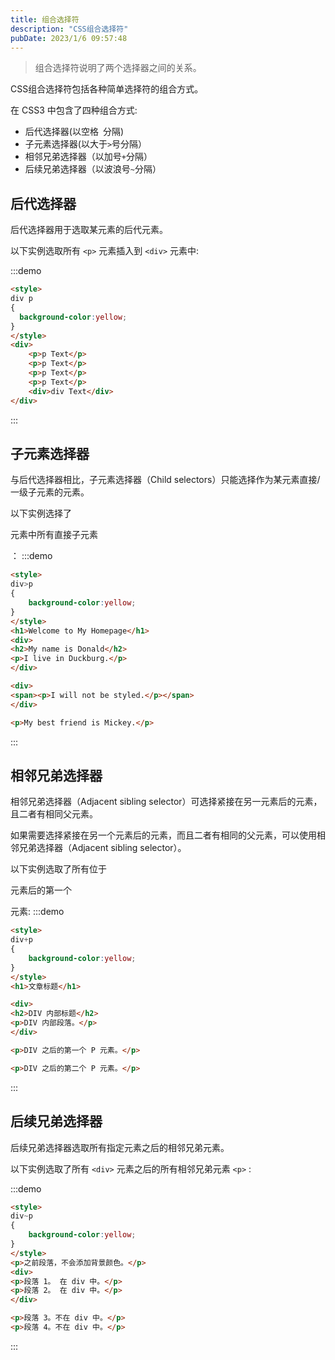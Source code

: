 ```yaml
---
title: 组合选择符
description: "CSS组合选择符"
pubDate: 2023/1/6 09:57:48
---
```


> 	组合选择符说明了两个选择器之间的关系。

CSS组合选择符包括各种简单选择符的组合方式。

在 CSS3 中包含了四种组合方式:

- 后代选择器(以空格` `分隔)
- 子元素选择器(以大于`>`号分隔）
- 相邻兄弟选择器（以加号`+`分隔）
- 后续兄弟选择器（以波浪号`~`分隔）

## 后代选择器

后代选择器用于选取某元素的后代元素。

以下实例选取所有 `<p>` 元素插入到 `<div>` 元素中: 

:::demo
```html
<style>
div p
{
  background-color:yellow;
}
</style>
<div>
    <p>p Text</p>
    <p>p Text</p>
    <p>p Text</p>
    <p>p Text</p>
    <div>div Text</div>
</div>
```
:::

## 子元素选择器
与后代选择器相比，子元素选择器（Child selectors）只能选择作为某元素直接/一级子元素的元素。

以下实例选择了<div>元素中所有直接子元素 <p> ：
:::demo
```html
<style>
div>p
{
	background-color:yellow;
}
</style>
<h1>Welcome to My Homepage</h1>
<div>
<h2>My name is Donald</h2>
<p>I live in Duckburg.</p>
</div>

<div>
<span><p>I will not be styled.</p></span>
</div>

<p>My best friend is Mickey.</p>
```
:::

## 相邻兄弟选择器

相邻兄弟选择器（Adjacent sibling selector）可选择紧接在另一元素后的元素，且二者有相同父元素。

如果需要选择紧接在另一个元素后的元素，而且二者有相同的父元素，可以使用相邻兄弟选择器（Adjacent sibling selector）。

以下实例选取了所有位于 <div> 元素后的第一个 <p> 元素:
:::demo
```html
<style>
div+p
{
	background-color:yellow;
}
</style>
<h1>文章标题</h1>

<div>
<h2>DIV 内部标题</h2>
<p>DIV 内部段落。</p>
</div>

<p>DIV 之后的第一个 P 元素。</p>

<p>DIV 之后的第二个 P 元素。</p>
```
:::

## 后续兄弟选择器
后续兄弟选择器选取所有指定元素之后的相邻兄弟元素。

以下实例选取了所有 `<div>` 元素之后的所有相邻兄弟元素 `<p>` : 

:::demo
```html
<style>
div~p
{
	background-color:yellow;
}
</style>
<p>之前段落，不会添加背景颜色。</p>
<div>
<p>段落 1。 在 div 中。</p>
<p>段落 2。 在 div 中。</p>
</div>

<p>段落 3。不在 div 中。</p>
<p>段落 4。不在 div 中。</p>
```
:::